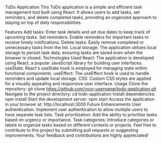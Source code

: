 ToDo Application
This ToDo application is a simple and efficient task management tool built using React. It allows users to add tasks, set reminders, and delete completed tasks, providing an organized approach to staying on top of daily responsibilities.

Features
Add tasks: Enter task details and set due dates to keep track of upcoming tasks.
Set reminders: Enable reminders for important tasks to receive timely notifications.
Delete tasks: Easily remove completed or unnecessary tasks from the list.
Local storage: The application utilizes local storage to persist task data, ensuring tasks are saved even when the browser is closed.
Technologies Used
React: The application is developed using React, a popular JavaScript library for building user interfaces.
useState: React's useState hook is employed for managing state within functional components.
useEffect: The useEffect hook is used to handle reminders and update local storage.
CSS: Custom CSS styles are applied for a visually appealing and responsive user interface.
Usage
Clone the repository: git clone https://github.com/your-username/todo-application.git
Navigate to the project directory: cd todo-application
Install dependencies: npm install
Start the development server: npm start
Access the application in your browser at: http://localhost:3000
Future Enhancements
User authentication: Implement user authentication to allow multiple users to have separate task lists.
Task prioritization: Add the ability to prioritize tasks based on urgency or importance.
Task categories: Introduce categories or labels to organize tasks based on different contexts or projects.
Feel free to contribute to this project by submitting pull requests or suggesting improvements. Your feedback and contributions are highly appreciated!
